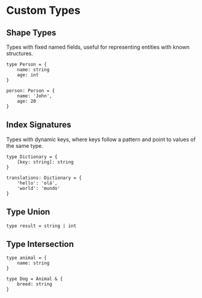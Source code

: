 # Custom Types

## Shape Types

Types with fixed named fields, useful for representing entities with known structures.

```ez
type Person = {
    name: string
    age: int
}

person: Person = {
    name: 'John',
    age: 20
}
```

## Index Signatures

Types with dynamic keys, where keys follow a pattern and point to values ​​of the same type.

```ez
type Dictionary = {
    [key: string]: string
}

translations: Dictionary = {
    'hello': 'olá',
    'world': 'mundo'
}
```

## Type Union

```ez
type result = string | int
```

## Type Intersection

```ez
type animal = {
    name: string
}

type Dog = Animal & {
    breed: string
}
```
